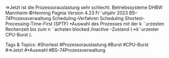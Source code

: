 ⇒Jetzt ist die Prozessorauslastung sehr schlecht.
Betriebssysteme DHBW Mannheim ©Henning Pagnia Version 4.23 Fr¨uhjahr 2023 BS–74Prozessverwaltung Scheduling-Verfahren Scheduling
Shortest-Processing-Time-First (SPTF)
•Auswahl des Prozesses mit der k ¨urzesten Rechenzeit bis zum n ¨achsten
blocked /inactive -Zustand (→k¨urzester CPU-Burst ).

   Tags & Topics:
   #Shortest
   #Prozessorauslastung
   #Burst
   #CPU-Burst
   #⇒Jetzt
   #•Auswahl
   #BS–74Prozessverwaltung